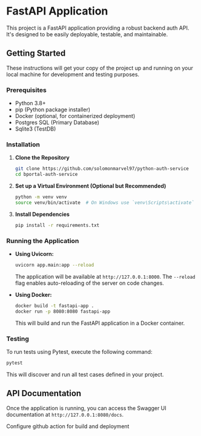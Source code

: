 # FastAPI Application

This project is a FastAPI application providing a robust backend auth API. It's designed to be easily deployable, testable, and maintainable.

## Getting Started

These instructions will get your copy of the project up and running on your local machine for development and testing purposes.

### Prerequisites

- Python 3.8+
- pip (Python package installer)
- Docker (optional, for containerized deployment)
- Postgres SQL (Primary Database)
- Sqlite3 (TestDB)

### Installation

1. **Clone the Repository**

    ```bash
    git clone https://github.com/solomonmarvel97/python-auth-service
    cd bportal-auth-service
    ```

2. **Set up a Virtual Environment (Optional but Recommended)**

    ```bash
    python -m venv venv
    source venv/bin/activate  # On Windows use `venv\Scripts\activate`
    ```

3. **Install Dependencies**

    ```bash
    pip install -r requirements.txt
    ```

### Running the Application

- **Using Uvicorn:**

    ```bash
    uvicorn app.main:app --reload
    ```

    The application will be available at `http://127.0.0.1:8000`. The `--reload` flag enables auto-reloading of the server on code changes.

- **Using Docker:**

    ```bash
    docker build -t fastapi-app .
    docker run -p 8080:8080 fastapi-app
    ```

    This will build and run the FastAPI application in a Docker container.

### Testing

To run tests using Pytest, execute the following command:

```bash
pytest
```

This will discover and run all test cases defined in your project.

## API Documentation

Once the application is running, you can access the Swagger UI documentation at `http://127.0.0.1:8080/docs`.


Configure github action for build and deployment